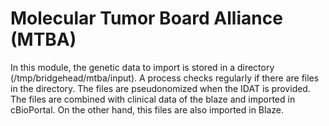 # Molecular Tumor Board Alliance (MTBA)

In this module, the genetic data to import is stored in a directory (/tmp/bridgehead/mtba/input). A process checks
regularly if there are files in the directory. The files are pseudonomized when the IDAT is provided. The files are
combined with clinical data of the blaze and imported in cBioPortal. On the other hand, this files are also imported in
Blaze.
